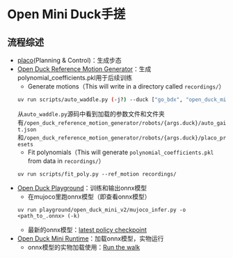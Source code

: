 # Open Mini Duck手搓

## 流程综述
 - [placo](https://github.com/Rhoban/placo)(Planning & Control)：生成步态
 - [Open Duck Reference Motion Generator](https://github.com/apirrone/Open_Duck_reference_motion_generator)：生成polynomial_coefficients.pkl用于后续训练
	- Generate motions（This will write in a directory called `recordings/`）
	```bash
	uv run scripts/auto_waddle.py (-j?) --duck ["go_bdx", "open_duck_mini", "open_duck_mini_v2"] (--num <> / --sweep) --output_dir <>
	```
	从`auto_waddle.py`源码中看到加载的参数文件和文件夹有`/open_duck_reference_motion_generator/robots/{args.duck}/auto_gait.json`和`/open_duck_reference_motion_generator/robots/{args.duck}/placo_presets`
	- Fit polynomials（This will generate `polynomial_coefficients.pkl` from data in `recordings/`）
	```
	uv run scripts/fit_poly.py --ref_motion recordings/
	```
 - [Open Duck Playground](https://github.com/apirrone/Open_Duck_Playground)：训练和输出onnx模型
	- 在mujoco里跑onnx模型（即查看onnx模型）
	```
	uv run playground/open_duck_mini_v2/mujoco_infer.py -o <path_to_.onnx> (-k)
	```
	- 最新的onnx模型：[latest policy checkpoint](https://github.com/apirrone/Open_Duck_Mini/blob/v2/BEST_WALK_ONNX_2.onnx)
 - [Open Duck Mini Runtime](https://github.com/apirrone/Open_Duck_Mini_Runtime)：加载onnx模型，实物运行
	- onnx模型的实物加载使用：[Run the walk](https://github.com/apirrone/Open_Duck_Mini_Runtime?tab=readme-ov-file#run-the-walk-)